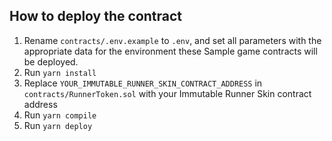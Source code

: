 ## How to deploy the contract
1. Rename `contracts/.env.example` to `.env`, and set all parameters with the appropriate data for the environment these Sample game contracts will be deployed.
2. Run `yarn install`
3. Replace `YOUR_IMMUTABLE_RUNNER_SKIN_CONTRACT_ADDRESS` in `contracts/RunnerToken.sol` with your Immutable Runner Skin contract address
3. Run `yarn compile`
4. Run `yarn deploy`
